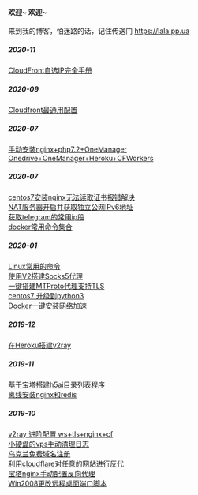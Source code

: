 #### 欢迎~ 欢迎~

来到我的博客，怕迷路的话，记住传送门 https://lala.pp.ua
##### 2020-11
[CloudFront自选IP完全手册](https://github.com/dalaolala/blog/issues/22)<br>

##### 2020-09
[Cloudfront最通用配置](https://github.com/dalaolala/blog/issues/21)<br>

##### 2020-07
[手动安装nginx+php7.2+OneManager](https://github.com/dalaolala/blog/issues/20)<br>
[Onedrive+OneManager+Heroku+CFWorkers](https://github.com/dalaolala/blog/issues/19)<br>

##### 2020-07
[centos7安装nginx无法读取证书报错解决](https://github.com/dalaolala/blog/issues/18)<br>
[NAT服务器开启并获取独立公网IPv6地址](https://github.com/dalaolala/blog/issues/17)<br>
[获取telegram的常用ip段](https://github.com/dalaolala/blog/issues/16)<br>
[docker常用命令集合](https://github.com/dalaolala/blog/issues/15)<br>

##### 2020-01
[Linux常用的命令](https://github.com/dalaolala/blog/issues/14)<br>
[使用V2搭建Socks5代理](https://github.com/dalaolala/blog/issues/13)<br>
[一键搭建MTProto代理支持TLS](https://github.com/dalaolala/blog/issues/12)<br>
[centos7 升级到python3](https://github.com/dalaolala/blog/issues/11)<br>
[Docker一键安装网络加速](https://github.com/dalaolala/blog/issues/10)<br>

##### 2019-12
[在Heroku搭建v2ray](https://github.com/dalaolala/blog/issues/9)<br>

##### 2019-11
[基于宝塔搭建h5ai目录列表程序](https://github.com/dalaolala/myblog/issues/7)<br>
[离线安装nginx和redis](https://github.com/dalaolala/myblog/issues/8)

##### 2019-10
[v2ray 进阶配置 ws+tls+nginx+cf](https://github.com/dalaolala/myblog/issues/1)<br>
[小硬盘的vps手动清理日志](https://github.com/dalaolala/myblog/issues/2)<br>
[乌克兰免费域名注册](https://github.com/dalaolala/myblog/issues/3)<br>
[利用cloudflare对任意的网站进行反代](https://github.com/dalaolala/myblog/issues/4)<br>
[宝塔nginx手动配置反向代理](https://github.com/dalaolala/myblog/issues/5)<br>
[Win2008更改远程桌面端口脚本](https://github.com/dalaolala/myblog/issues/6)


